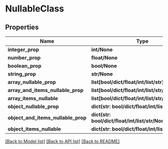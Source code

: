 # NullableClass

## Properties
Name | Type | Description | Notes
------------ | ------------- | ------------- | -------------
**integer_prop** | **int/None** |  | [optional] 
**number_prop** | **float/None** |  | [optional] 
**boolean_prop** | **bool/None** |  | [optional] 
**string_prop** | **str/None** |  | [optional] 
**array_nullable_prop** | **list[bool/dict/float/int/list/str]/None** |  | [optional] 
**array_and_items_nullable_prop** | **list[bool/dict/float/int/list/str/None]/None** |  | [optional] 
**array_items_nullable** | **list[bool/dict/float/int/list/str/None]** |  | [optional] 
**object_nullable_prop** | **dict(str: bool/dict/float/int/list/str)/None** |  | [optional] 
**object_and_items_nullable_prop** | **dict(str: bool/dict/float/int/list/str/None)/None** |  | [optional] 
**object_items_nullable** | **dict(str: bool/dict/float/int/list/str/None)** |  | [optional] 

[[Back to Model list]](../README.md#documentation-for-models) [[Back to API list]](../README.md#documentation-for-api-endpoints) [[Back to README]](../README.md)


